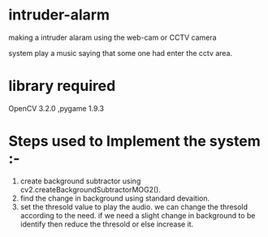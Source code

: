 # intruder-alarm
making a intruder alaram using the web-cam or CCTV camera

system play a music saying that some one had enter the cctv area. 

# library required
OpenCV 3.2.0 ,pygame 1.9.3

# Steps used to Implement the system :-
1. create background subtractor using
cv2.createBackgroundSubtractorMOG2().
2. find the change in background using standard devaition.
3. set the thresold value to play the audio.
we can change the thresold according to the need. if we need a slight
change in background to be identify then reduce the thresold or else
increase it.
